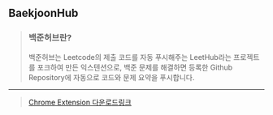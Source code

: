 ## BaekjoonHub
>### 백준허브란?
>
>백준허브는 Leetcode의 제출 코드를 자동 푸시해주는 LeetHub라는 프로젝트를 포크하여 만든 익스텐션으로, 백준 문제를 해결하면 등록한 Github Repository에 자동으로 코드와 문제 요약을 푸시합니다.
------------
> [ Chrome Extension 다운로드링크 ](https://chrome.google.com/webstore/detail/%EB%B0%B1%EC%A4%80%ED%97%88%EB%B8%8Cbaekjoonhub/ccammcjdkpgjmcpijpahlehmapgmphmk?hl=en&authuser=0)
